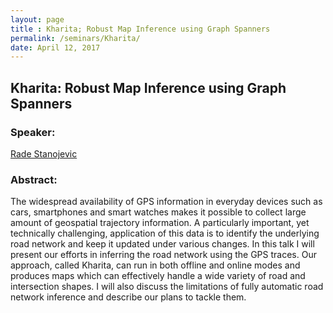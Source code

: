 ```yaml
---
layout: page
title : Kharita; Robust Map Inference using Graph Spanners
permalink: /seminars/Kharita/
date: April 12, 2017
---
```


## Kharita: Robust Map Inference using Graph Spanners

### Speaker:

[Rade Stanojevic]()

### Abstract:

The widespread availability of GPS information in everyday devices such as cars, smartphones and smart watches makes it possible to collect large amount of geospatial trajectory information. A particularly important, yet technically challenging, application of this data is to identify the underlying road network and keep it updated under various changes. In this talk I will present our efforts in inferring the road network using the GPS traces. Our approach, called Kharita, can run in both offline and online modes and produces maps which can effectively handle a wide variety of road and intersection shapes. I will also discuss the limitations of fully automatic road network inference and describe our plans to tackle them.

